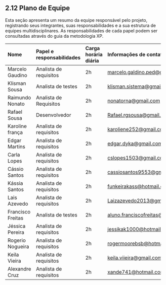   


## 2.12 Plano de Equipe

Esta seção apresenta um resumo da equipe responsável pelo projeto, registrando seus integrantes, suas responsabilidades e a sua estrutura de equipes multidisciplinares. As responsabilidades de cada papel podem ser consultadas através do guia da metodologia XP.

| **Nome** | **Papel e responsabilidades** | **Carga horária diária** | **Informações de contato** |
| :--- | :--- | :--- | :--- |
| Marcelo Gaudino | Analista de requisitos | 2h | marcelo.galdino.ped@gmail.com |
| Klisman Sousa | Analista de testes | 2h | klisman.sistema@gmail.com |
| Raimundo Nonato | Analista de Requisitos | 2h | nonatorna@gmail.com |
| Rafael Sousa | Desenvolvedor | 2h | Rafael.rgsousa@gmail.com |
| Karoline frança | Analista de requisitos | 2h | [karoliene252@gmail.com](mailto:karoliene252@gmail.com) |
| Edgar Martins | Analista de requisitos | 2h | [edgar.dyka@gmail.com](mailto:edgar.dyka@gmail.com) |
| Carla Lopes | Analista de requisitos | 2h | cslopes1503@gmail.com |
| Cássio Santos | Analista de requisitos | 2h | cassiosantos9553@gmail.com |
| Kássia Santos | Analista de requisitos | 2h | funkeirakass@hotmail.com |
| Lais Azevedo | Analista de requisitos | 2h | Laizazevedo2013@gmail.com |
| Francisco Freitas | Analista de testes | 2h | aluno.franciscofreitas@gmail.com |
| Jéssica Pereira | Analista de requisitos | 2h | jessikak1000@hotmail.com |
| Rogerio Nogueira | Analista de requisitos | 2h | rogermoorebsb@hotmail.com |
| Keila Vieira | Analista de requisitos | 2h | keila.viieira@gmail.com |
| Alexandre Cruz | Analista de requisitos | 2h | xande741@hotmail.com |

# 



